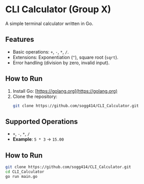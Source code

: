 # CLI Calculator (Group X)

A simple terminal calculator written in Go.

## Features
- Basic operations: `+`, `-`, `*`, `/`.
- Extensions: Exponentiation (`^`), square root (`sqrt`).
- Error handling (division by zero, invalid input).

## How to Run
1. Install Go: [https://golang.org](https://golang.org)
2. Clone the repository:
   ```bash
   git clone https://github.com/sogg414/CLI_Calculator.git

## Supported Operations  
- `+`, `-`, `*`, `/`  
- **Example**: `5 * 3` → `15.00`  

## How to Run  
```bash
git clone https://github.com/sogg414/CLI_Calculator.git
cd CLI_Calculator
go run main.go
